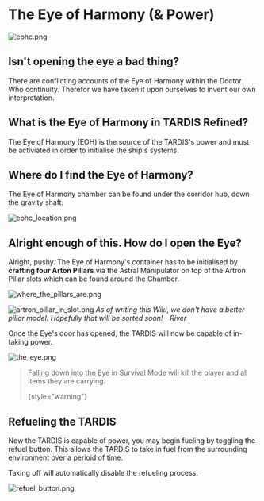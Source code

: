 # The Eye of Harmony (&amp; Power)

![eohc.png](eohc.png)

## Isn't opening the eye a bad thing?
There are conflicting accounts of the Eye of Harmony within the Doctor Who continuity. Therefor we have taken it upon ourselves to invent our own interpretation.

## What is the Eye of Harmony in TARDIS Refined?
The Eye of Harmony (EOH) is the source of the TARDIS's power and must be activiated in order to initialise the ship's systems.

## Where do I find the Eye of Harmony?
The Eye of Harmony chamber can be found under the corridor hub, down the gravity shaft.

![eohc_location.png](eohc_location.png)

## Alright enough of this. How do I open the Eye?

Alright, pushy. The Eye of Harmony's container has to be initialised by **crafting four Arton Pillars** via the Astral Manipulator on top of the Artron Pillar slots which can be found around the Chamber.


![where_the_pillars_are.png](where_the_pillars_are.png)

![artron_pillar_in_slot.png](artron_pillar_in_slot.png)
_As of writing this Wiki, we don't have a better pillar model. Hopefully that will be sorted soon! - River_

Once the Eye's door has opened, the TARDIS will now be capable of in-taking power.

![the_eye.png](the_eye.png)


> Falling down into the Eye in Survival Mode will kill the player and all items they are carrying.
>
> {style="warning"}

## Refueling the TARDIS
Now the TARDIS is capable of power, you may begin fueling by toggling the refuel button. This allows the TARDIS to take in fuel from the surrounding environment over a perioid of time.

Taking off will automatically disable the refueling process.

![refuel_button.png](refuel_button.png)